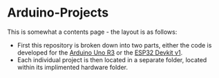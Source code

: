 # Arduino-Projects
 
This is somewhat a contents page - the layout is as follows:

- First this repository is broken down into two parts, either the code is developed for the [Arduino Uno R3][uno-r3] or the [ESP32 Devkit v1][esp32].
- Each individual project is then located in a separate folder, located within its implimented hardware folder.

[uno-r3]: https://store.arduino.cc/arduino-uno-rev3
[esp32]: https://www.espressif.com/en/products/devkits/esp32-devkitc/overview
